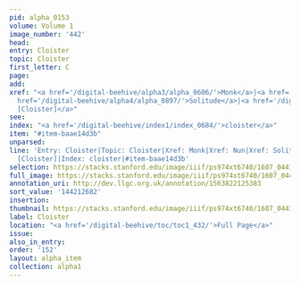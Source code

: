 ```yaml
---
pid: alpha_0153
volume: Volume 1
image_number: '442'
head:
entry: Cloister
topic: Cloister
first_letter: C
page:
add:
xref: "<a href='/digital-beehive/alpha3/alpha_0606/'>Monk</a>|<a href='/digital-beehive/alpha3/alpha_0650/'>Nun</a>|<a
  href='/digital-beehive/alpha4/alpha_0897/'>Solitude</a>|<a href='/digital-beehive/num2/num_0481/'>395
  [Cloister]</a>"
see:
index: "<a href='/digital-beehive/index1/index_0684/'>cloister</a>"
item: "#item-baae14d3b"
unparsed:
line: 'Entry: Cloister|Topic: Cloister|Xref: Monk|Xref: Nun|Xref: Solitude|Xref: 395
  [Cloister]|Index: cloister|#item-baae14d3b'
selection: https://stacks.stanford.edu/image/iiif/ps974xt6740/1607_0441/884,2682,2914,450/full/0/default.jpg
full_image: https://stacks.stanford.edu/image/iiif/ps974xt6740/1607_0441/full/full/0/default.jpg
annotation_uri: http://dev.llgc.org.uk/annotation/1563822125383
sort_value: '144212682'
insertion:
thumbnail: https://stacks.stanford.edu/image/iiif/ps974xt6740/1607_0441/884,2682,600,180/250,/0/default.jpg
label: Cloister
location: "<a href='/digital-beehive/toc/toc1_432/'>Full Page</a>"
issue:
also_in_entry:
order: '152'
layout: alpha_item
collection: alpha1
---
```

